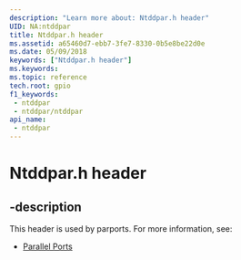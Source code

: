 ```yaml
---
description: "Learn more about: Ntddpar.h header"
UID: NA:ntddpar
title: Ntddpar.h header
ms.assetid: a65460d7-ebb7-3fe7-8330-0b5e8be22d0e
ms.date: 05/09/2018
keywords: ["Ntddpar.h header"]
ms.keywords: 
ms.topic: reference
tech.root: gpio
f1_keywords:
 - ntddpar
 - ntddpar/ntddpar
api_name:
 - ntddpar
---
```


# Ntddpar.h header


## -description

This header is used by parports. For more information, see:

- [Parallel Ports](../_parports/index.md)

